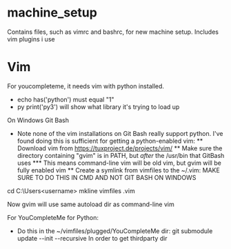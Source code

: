 # machine_setup
Contains files, such as vimrc and bashrc, for new machine setup.  Includes vim plugins i use

# Vim

For youcompleteme, it needs vim with python installed.

* echo has('python') must equal "1"
* py print('py3') will show what library it's trying to load up

On Windows Git Bash
* Note none of the vim installations on Git Bash really support python.  I've found doing this is sufficient for getting a python-enabled vim:
** Download vim from https://tuxproject.de/projects/vim/
** Make sure the directory containing "gvim" is in PATH, but _after_ the /usr/bin that GitBash uses
*** This means command-line vim will be old vim, but gvim will be fully enabled vim
** Create a symlink from vimfiles to the ~/.vim:
MAKE SURE TO DO THIS IN CMD AND NOT GIT BASH ON WINDOWS

cd C:\Users\<username>
mkline vimfiles .vim


Now gvim will use same autoload dir as command-line vim

For YouCompleteMe for Python:
* Do this in the ~/vimfiles/plugged/YouCompleteMe dir:
git submodule update --init --recursive
In order to get thirdparty dir
